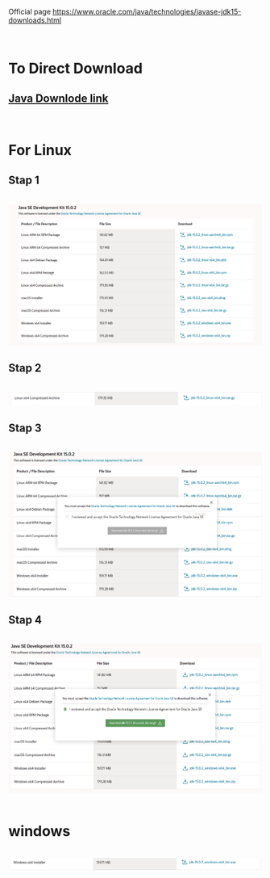 
Official page https://www.oracle.com/java/technologies/javase-jdk15-downloads.html

<br/>

<h1>To Direct Download</h1>

<h2>
<a href="https://drive.google.com/file/d/1cTDk506jl4nDXEb64xZ_2ZhZ4CLalxc7/view?usp=sharing" >Java Downlode link</a>      
</h2>
<br/>

# For  Linux 

## Stap 1 

<br/>

<img src="https://raw.githubusercontent.com/abjs/java/main/1.png" alt="stap 1"/>


## Stap 2 

<br/>

<img src="https://raw.githubusercontent.com/abjs/java/main/2.png" alt="stap 2"/>

## Stap 3 

<br/>

<img src="https://raw.githubusercontent.com/abjs/java/main/3.png" alt="stap 3"/>

## Stap 4 

<br/>

<img src="https://raw.githubusercontent.com/abjs/java/main/4.png" alt="stap 4"/>

<br/>
<br/>

# windows
<br/>

<img src="https://raw.githubusercontent.com/abjs/java/main/5.png" alt="stap 5"/>
